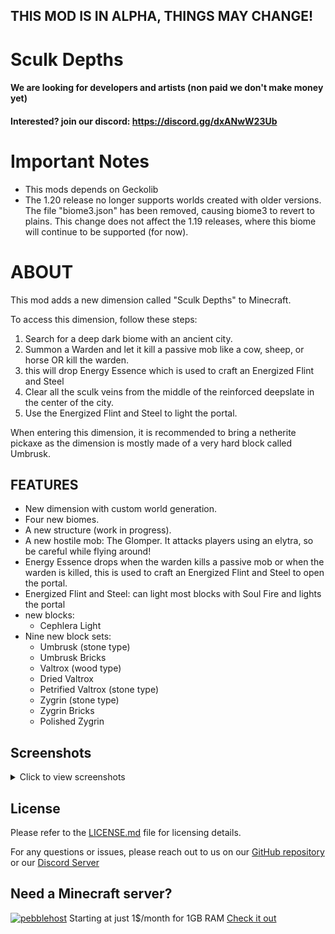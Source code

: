 ## THIS MOD IS IN ALPHA, THINGS MAY CHANGE!

# Sculk Depths

#### We are looking for developers and artists (non paid we don't make money yet)
#### Interested? join our discord: https://discord.gg/dxANwW23Ub

# Important Notes
- This mods depends on Geckolib
- The 1.20 release no longer supports worlds created with older versions. The file "biome3.json" has been removed, causing biome3 to revert to plains. This change does not affect the 1.19 releases, where this biome will continue to be supported (for now).

# ABOUT
This mod adds a new dimension called "Sculk Depths" to Minecraft.

To access this dimension, follow these steps:

1. Search for a deep dark biome with an ancient city.
2. Summon a Warden and let it kill a passive mob like a cow, sheep, or horse OR kill the warden.
3. this will drop Energy Essence which is used to craft an Energized Flint and Steel
4. Clear all the sculk veins from the middle of the reinforced deepslate in the center of the city.
5. Use the Energized Flint and Steel to light the portal.

When entering this dimension, it is recommended to bring a netherite pickaxe as the dimension is mostly made of a very hard block called Umbrusk.

## FEATURES

- New dimension with custom world generation.
- Four new biomes.
- A new structure (work in progress).
- A new hostile mob: The Glomper. It attacks players using an elytra, so be careful while flying around!
- Energy Essence drops when the warden kills a passive mob or when the warden is killed, this is used to craft an Energized Flint and Steel to open the portal.
- Energized Flint and Steel: can light most blocks with Soul Fire and lights the portal
- new blocks:
  - Cephlera Light
- Nine new block sets:
  - Umbrusk (stone type)
  - Umbrusk Bricks
  - Valtrox (wood type)
  - Dried Valtrox
  - Petrified Valtrox (stone type)
  - Zygrin (stone type)
  - Zygrin Bricks
  - Polished Zygrin

## Screenshots

<details>
  <summary>Click to view screenshots</summary>
  
  ![Sculk Depths portal](https://github.com/warior456/Sculk-Depths/assets/66562258/de043541-5ea0-430d-b137-3b56628469cb)
  ![image](https://user-images.githubusercontent.com/66562258/226136962-843025cf-957b-4331-a343-f8b4e9265709.png)
  ![image](https://user-images.githubusercontent.com/66562258/226136978-d1683dd1-d642-4cae-a204-0a92fb0ad2ba.png)
  ![image](https://user-images.githubusercontent.com/66562258/226213541-25528269-7c6c-46cd-8c4e-f0bab01fd724.png)
  ![image](https://user-images.githubusercontent.com/66562258/227038354-7217dba3-a006-4754-badc-6ff53b1db8f1.png)
  ![image](https://user-images.githubusercontent.com/66562258/229311855-a1c336c4-e892-4e58-99d7-cd6cbe91376b.png)
  ![image](https://github.com/warior456/Sculk-Depths/assets/66562258/cd48ee13-0355-4928-86b3-0ba684f9d54d)
  
</details>

## License
Please refer to the [LICENSE.md](https://github.com/warior456/Sculk-Depths/blob/main/LICENSE.md) file for licensing details.

For any questions or issues, please reach out to us on our [GitHub repository](https://github.com/warior456/Sculk-Depths) or our [Discord Server](https://discord.gg/dxANwW23Ub)

## Need a Minecraft server?
[![pebblehost](https://github.com/warior456/Sculk-Depths/assets/66562258/ae831af6-309b-4f11-b896-5f4eb7567088)](https://billing.pebblehost.com/aff.php?aff=2968)
Starting at just 1$/month for 1GB RAM [Check it out](https://billing.pebblehost.com/aff.php?aff=2968)

